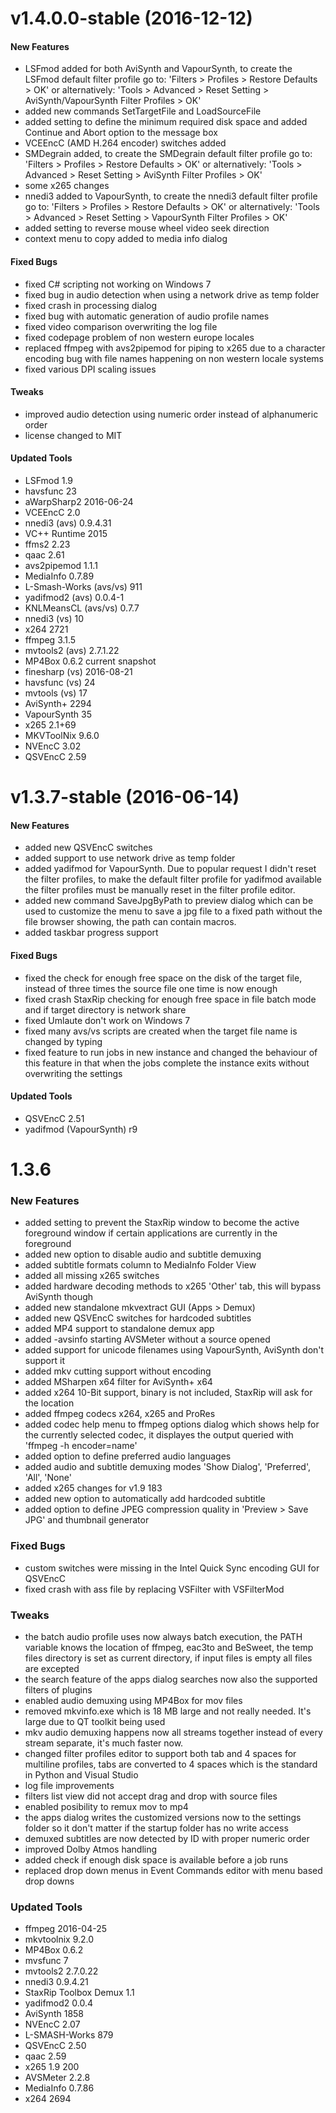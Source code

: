 # v1.4.0.0-stable (2016-12-12)

#### New Features

- LSFmod added for both AviSynth and VapourSynth, to create the LSFmod default filter profile go to: 'Filters > Profiles > Restore Defaults > OK' or alternatively: 'Tools > Advanced > Reset Setting > AviSynth/VapourSynth Filter Profiles > OK'
- added new commands SetTargetFile and LoadSourceFile
- added setting to define the minimum required disk space and added Continue and Abort option to the message box
- VCEEncC (AMD H.264 encoder) switches added
- SMDegrain added, to create the SMDegrain default filter profile go to: 'Filters > Profiles > Restore Defaults > OK' or alternatively: 'Tools > Advanced > Reset Setting > AviSynth Filter Profiles > OK'
- some x265 changes
- nnedi3 added to VapourSynth, to create the nnedi3 default filter profile go to: 'Filters > Profiles > Restore Defaults > OK' or alternatively: 'Tools > Advanced > Reset Setting > VapourSynth Filter Profiles > OK'
- added setting to reverse mouse wheel video seek direction
- context menu to copy added to media info dialog

#### Fixed Bugs

- fixed C# scripting not working on Windows 7
- fixed bug in audio detection when using a network drive as temp folder
- fixed crash in processing dialog
- fixed bug with automatic generation of audio profile names
- fixed video comparison overwriting the log file
- fixed codepage problem of non western europe locales
- replaced ffmpeg with avs2pipemod for piping to x265 due to a character encoding bug with file names happening on non western locale systems
- fixed various DPI scaling issues

#### Tweaks

- improved audio detection using numeric order instead of alphanumeric order 
- license changed to MIT

#### Updated Tools

- LSFmod 1.9
- havsfunc 23
- aWarpSharp2 2016-06-24
- VCEEncC 2.0
- nnedi3 (avs) 0.9.4.31
- VC++ Runtime 2015
- ffms2 2.23
- qaac 2.61
- avs2pipemod 1.1.1
- MediaInfo 0.7.89
- L-Smash-Works (avs/vs) 911
- yadifmod2 (avs) 0.0.4-1
- KNLMeansCL (avs/vs) 0.7.7
- nnedi3 (vs) 10
- x264 2721
- ffmpeg 3.1.5
- mvtools2 (avs) 2.7.1.22
- MP4Box 0.6.2 current snapshot
- finesharp (vs) 2016-08-21
- havsfunc (vs) 24
- mvtools (vs) 17
- AviSynth+ 2294
- VapourSynth 35
- x265 2.1+69
- MKVToolNix 9.6.0
- NVEncC 3.02
- QSVEncC 2.59

# v1.3.7-stable (2016-06-14)

#### New Features

- added new QSVEncC switches
- added support to use network drive as temp folder
- added yadifmod for VapourSynth. Due to popular request I didn't reset the filter profiles, to make the default filter profile for yadifmod available the filter profiles must be manually reset in the filter profile editor.
- added new command SaveJpgByPath to preview dialog which can be used to customize the menu to save a jpg file to a fixed path without the file browser showing, the path can contain macros.
- added taskbar progress support

#### Fixed Bugs

- fixed the check for enough free space on the disk of the target file, instead of three times the source file one time is now enough
- fixed crash StaxRip checking for enough free space in file batch mode and if target directory is network share
- fixed Umlaute don't work on Windows 7
- fixed many avs/vs scripts are created when the target file name is changed by typing
- fixed feature to run jobs in new instance and changed the behaviour of this feature in that when the jobs complete the instance exits without overwriting the settings

#### Updated Tools

- QSVEncC 2.51
- yadifmod (VapourSynth) r9



# 1.3.6

### New Features

- added setting to prevent the StaxRip window to become the active foreground window if certain applications are currently in the foreground
- added new option to disable audio and subtitle demuxing
- added subtitle formats column to MediaInfo Folder View
- added all missing x265 switches
- added hardware decoding methods to x265 'Other' tab, this will bypass AviSynth though
- added new standalone mkvextract GUI (Apps > Demux)
- added new QSVEncC switches for hardcoded subtitles
- added MP4 support to standalone demux app
- added -avsinfo starting AVSMeter without a source opened
- added support for unicode filenames using VapourSynth, AviSynth don't support it
- added mkv cutting support without encoding
- added MSharpen x64 filter for AviSynth+ x64
- added x264 10-Bit support, binary is not included, StaxRip will ask for the location
- added ffmpeg codecs x264, x265 and ProRes
- added codec help menu to ffmpeg options dialog which shows help for the currently selected codec, it displayes the output queried with 'ffmpeg -h encoder=name'
- added option to define preferred audio languages
- added audio and subtitle demuxing modes 'Show Dialog', 'Preferred', 'All', 'None'
- added x265 changes for v1.9 183
- added new option to automatically add hardcoded subtitle
- added option to define JPEG compression quality in 'Preview > Save JPG' and thumbnail generator

### Fixed Bugs

- custom switches were missing in the Intel Quick Sync encoding GUI for QSVEncC
- fixed crash with ass file by replacing VSFilter with VSFilterMod

### Tweaks

- the batch audio profile uses now always batch execution, the PATH variable knows the location of ffmpeg, eac3to and BeSweet, the temp files directory is set as current directory, if input files is empty all files are excepted 
- the search feature of the apps dialog searches now also the supported filters of plugins
- enabled audio demuxing using MP4Box for mov files
- removed mkvinfo.exe which is 18 MB large and not really needed. It's large due to QT toolkit being used
- mkv audio demuxing happens now all streams together instead of every stream separate, it's much faster now.
- changed filter profiles editor to support both tab and 4 spaces for multiline profiles, tabs are converted to 4 spaces which is the standard in Python and Visual Studio
- log file improvements
- filters list view did not accept drag and drop with source files 
- enabled posibility to remux mov to mp4
- the apps dialog writes the customized versions now to the settings folder so it don't matter if the startup folder has no write access
- demuxed subtitles are now detected by ID with proper numeric order
- improved Dolby Atmos handling 
- added check if enough disk space is available before a job runs
- replaced drop down menus in Event Commands editor with menu based drop downs

### Updated Tools

- ffmpeg 2016-04-25
- mkvtoolnix 9.2.0
- MP4Box 0.6.2
- mvsfunc 7
- mvtools2 2.7.0.22
- nnedi3 0.9.4.21
- StaxRip Toolbox Demux 1.1
- yadifmod2 0.0.4
- AviSynth 1858
- NVEncC 2.07
- L-SMASH-Works 879
- QSVEncC 2.50
- qaac 2.59
- x265 1.9 200
- AVSMeter 2.2.8
- MediaInfo 0.7.86
- x264 2694